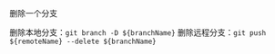 删除一个分支

删除本地分支：`git branch -D ${branchName}`
删除远程分支：`git push ${remoteName} --delete ${branchName}`

